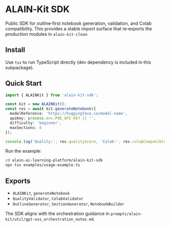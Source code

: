 # ALAIN‑Kit SDK

Public SDK for outline‑first notebook generation, validation, and Colab compatibility. This provides a stable import surface that re‑exports the production modules in `alain-kit-clean`.

## Install

Use `tsx` to run TypeScript directly (dev dependency is included in this subpackage).

## Quick Start

```ts
import { ALAINKit } from 'alain-kit-sdk';

const kit = new ALAINKit();
const res = await kit.generateNotebook({
  modelReference: 'https://huggingface.co/model-name',
  apiKey: process.env.POE_API_KEY || '',
  difficulty: 'beginner',
  maxSections: 6
});

console.log('Quality:', res.qualityScore, 'Colab:', res.colabCompatible ? '✅' : '⚠️');
```

Run the example:

```bash
cd alain-ai-learning-platform/alain-kit-sdk
npx tsx examples/usage-example.ts
```

## Exports

- `ALAINKit`, `generateNotebook`
- `QualityValidator`, `ColabValidator`
- `OutlineGenerator`, `SectionGenerator`, `NotebookBuilder`

The SDK aligns with the orchestration guidance in `prompts/alain-kit/util/gpt-oss_orchestration_notes.md`.

